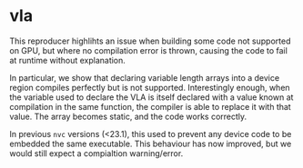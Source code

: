 # vla

This reproducer highlihts an issue when building some code not supported on GPU, but where no compilation error is thrown, causing the code to fail at runtime without explanation.

In particular, we show that declaring variable length arrays into a device region compiles perfectly but is not supported. Interestingly enough, when the variable used to declare the VLA is itself declared with a value known at compilation in the same function, the compiler is able to replace it with that value. The array becomes static, and the code works correctly. 

In previous `nvc` versions (<23.1), this used to prevent any device code to be embedded the same executable. This behaviour has now improved, but we would still expect a compialtion warning/error.
